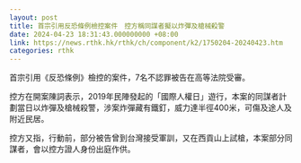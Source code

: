 ```yaml
---
layout: post
title: 首宗引用反恐條例檢控案件　控方稱同謀者擬以炸彈及槍械殺警
date: 2024-04-23 18:31:43.000000000 +08:00
link: https://news.rthk.hk/rthk/ch/component/k2/1750204-20240423.htm
categories: rthk
---
```


首宗引用《反恐條例》檢控的案件，7名不認罪被告在高等法院受審。

控方在開案陳詞表示，2019年民陣發起的「國際人權日」遊行，本案的同謀者計劃當日以炸彈及槍械殺警，涉案炸彈藏有鐵釘，威力達半徑400米，可傷及途人及附近民居。

控方又指，行動前，部分被告曾到台灣接受軍訓，又在西貢山上試槍，本案部分同謀者，會以控方證人身份出庭作供。
